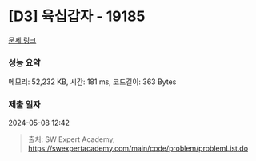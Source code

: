 # [D3] 육십갑자 - 19185 

[문제 링크](https://swexpertacademy.com/main/code/problem/problemDetail.do?contestProbId=AYzIZNkq-v4DFAQ9) 

### 성능 요약

메모리: 52,232 KB, 시간: 181 ms, 코드길이: 363 Bytes

### 제출 일자

2024-05-08 12:42



> 출처: SW Expert Academy, https://swexpertacademy.com/main/code/problem/problemList.do